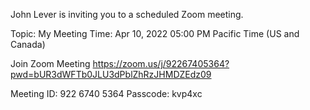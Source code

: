 John Lever is inviting you to a scheduled Zoom meeting.

Topic: My Meeting
Time: Apr 10, 2022 05:00 PM Pacific Time (US and Canada)

Join Zoom Meeting
https://zoom.us/j/92267405364?pwd=bUR3dWFTb0JLU3dPblZhRzJHMDZEdz09

Meeting ID: 922 6740 5364
Passcode: kvp4xc


